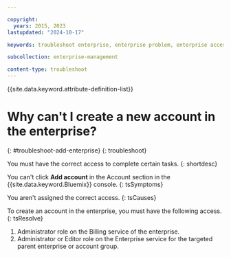```yaml
---

copyright:
  years: 2015, 2023
lastupdated: "2024-10-17"

keywords: troubleshoot enterprise, enterprise problem, enterprise access, new enterprise account

subcollection: enterprise-management

content-type: troubleshoot
---
```


{{site.data.keyword.attribute-definition-list}}


# Why can't I create a new account in the enterprise?
{: #troubleshoot-add-enterprise}
{: troubleshoot}

You must have the correct access to complete certain tasks.
{: shortdesc}

You can't click **Add account** in the Account section in the {{site.data.keyword.Bluemix}} console.
{: tsSymptoms}

You aren't assigned the correct access.
{: tsCauses}

To create an account in the enterprise, you must have the following access.
{: tsResolve}

1. Administrator role on the Billing service of the enterprise.
2. Administrator or Editor role on the Enterprise service for the targeted parent enterprise or account group.
